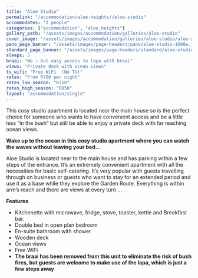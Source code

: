 ```yaml
---
title: "Aloe Studio"
permalink: "/accommodation/aloe-heights//aloe-studio"
accommodates: "2 people"
categories: ["accommodation", "aloe_heights"]
gallery_path: "/assets/images/accommodation/galleries/aloe-studio"
cover_image: "/assets/images/accommodation/galleries/aloe-studio/aloe-studio-01-480w.jpg"
pano_page_banner: "/assets/images/page-headers/pano/aloe-studio-1600w.jpg"
standard_page_banner: "/assets/images/page-headers/standard/aloe-studio-600w.jpg"
sleeps: 2 
braai: "No – but easy access to lapa with braai"
views: "Private deck with ocean views"
tv_wifi: "Free WiFi  (No TV)"
rates: "From R700 per night"
rates_low_season: "R750"
rates_high_season: "R850"
layout: "accommodation/single"
---
```


This cosy studio apartment is located near the main house so is the perfect choice for someone who wants to have convenient access and be a little less “in the bush” but still be able to enjoy a private deck with far reaching ocean views.
<!--more-->
__Wake up to the ocean in this cosy studio apartment where you can watch the waves without leaving your bed…__

Aloe Studio is located near to the main house and has parking within a few steps of the entrance\. It’s an extremely convenient apartment with all the necessities for basic self\-catering\. It’s very popular with guests travelling through on business or guests who want to stay for an extended period and use it as a base while they explore the Garden Route\. Everything is within arm’s reach and there are views at every turn …

__Features__

- Kitchenette with microwave, fridge, stove, toaster, kettle and Breakfast bar\.
- Double bed in open plan bedroom
- En\-suite bathroom with shower
- Wooden deck
- Ocean views 
- Free WiFi
- __The braai has been removed from this unit to eliminate the risk of bush fires, but guests are welcome to make use of the lapa, which is just a few steps away__
